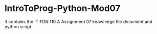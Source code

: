 # IntroToProg-Python-Mod07
It contains the IT FDN 110 A Assignment 07 knowledge file document and python script
